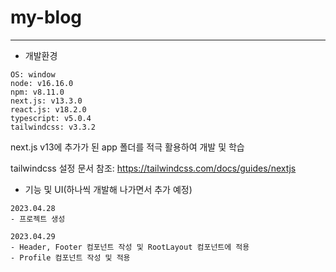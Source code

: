 # my-blog

---

- 개발환경
```
OS: window
node: v16.16.0
npm: v8.11.0
next.js: v13.3.0
react.js: v18.2.0
typescript: v5.0.4
tailwindcss: v3.3.2
```
next.js v13에 추가가 된 app 폴더를 적극 활용하여 개발 및 학습

tailwindcss 설정 문서 참조: https://tailwindcss.com/docs/guides/nextjs


- 기능 및 UI(하나씩 개발해 나가면서 추가 예정)
```
2023.04.28
- 프로젝트 생성

2023.04.29
- Header, Footer 컴포넌트 작성 및 RootLayout 컴포넌트에 적용
- Profile 컴포넌트 작성 및 적용
```